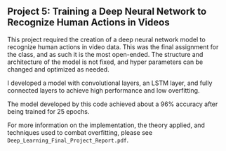 ## Project 5: Training a Deep Neural Network to Recognize Human Actions in Videos

This project required the creation of a deep neural network model to recognize human actions in video data. This was the final assignment for the class, and as such it is the most open-ended. The structure and architecture of the model is not fixed, and hyper parameters can be changed and optimized as needed.

I developed a model with convolutional layers, an LSTM layer, and fully connected layers to achieve high performance and low overfitting.

The model developed by this code achieved about a 96% accuracy after being trained for 25 epochs.

For more information on the implementation, the theory applied, and techniques used to combat overfitting, please see ```Deep_Learning_Final_Project_Report.pdf```.
